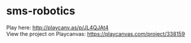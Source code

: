 sms-robotics
============

Play here: http://playcanv.as/p/JL4QJAt4  
View the project on Playcanvas: https://playcanvas.com/project/338159
